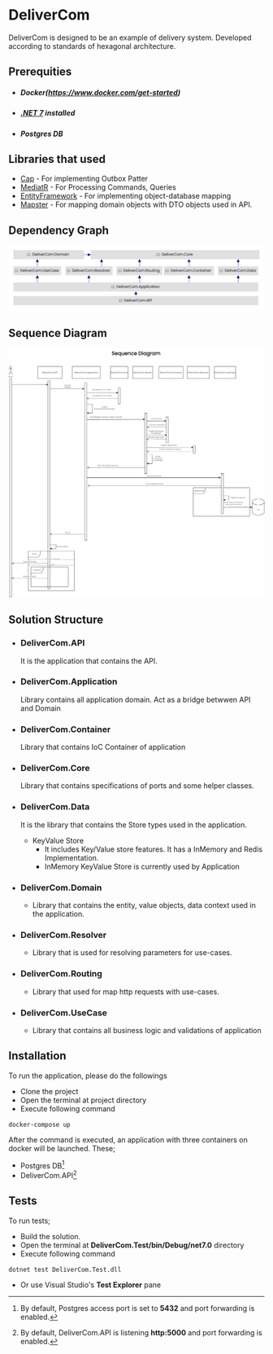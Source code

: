 # DeliverCom

DeliverCom is designed to be an example of delivery system. Developed according to standards of hexagonal architecture.

## Prerequities
   - ##### Docker(https://www.docker.com/get-started)
   - ##### [.NET 7](https://dotnet.microsoft.com/en-us/download/dotnet/7.0) installed 
   - ##### Postgres DB

## Libraries that used

   - [Cap](https://github.com/dotnetcore/CAP) - For implementing Outbox Patter
   - [MediatR](https://github.com/jbogard/MediatR) - For Processing Commands, Queries
   - [EntityFramework](https://github.com/dotnet/efcore) - For implementing object-database mapping
   - [Mapster](https://github.com/MapsterMapper/Mapster) - For mapping domain objects with DTO objects used in API.

## Dependency Graph

  ![Dependency Graph](https://github.com/1bcrona/deliver.com/blob/master/assets/DeliverCom.png?raw=true)
    
## Sequence Diagram

  ![Sequence Diagram](https://github.com/1bcrona/deliver.com/blob/master/assets/DeliverCom_Sequence_Diagram.png?raw=true)
  

## Solution Structure

- ### DeliverCom.API
  
  It is the application that contains the API.

- ### DeliverCom.Application

  Library contains all application domain. Act as a bridge betwwen API and Domain

- ### DeliverCom.Container

  Library that contains IoC Container of application

- ### DeliverCom.Core

  Library that contains specifications of ports and some helper classes.

- ### DeliverCom.Data

    It is the library that contains the Store types used in the application.
 
    * KeyValue Store
      - It includes Key/Value store features. It has a InMemory and Redis Implementation.
      - InMemory KeyValue Store is currently used by Application 

- ### DeliverCom.Domain

  -  Library that contains the entity, value objects, data context used in the application.
    
- ### DeliverCom.Resolver

  -  Library that is used for resolving parameters for use-cases.

- ### DeliverCom.Routing

   -  Library that used for map http requests with use-cases.

- ### DeliverCom.UseCase

  - Library that contains all business logic and validations of application

 ## Installation
 
To run the application, please do the followings
 * Clone the project
 * Open the terminal at project directory
 * Execute following command
 <pre><code>docker-compose up</code></pre>
 
After the command is executed, an application with three containers on docker will be launched.
These;
 * Postgres DB[^1]
 * DeliverCom.API[^2]
 
 [^1]: By default, Postgres access port is set to **5432** and port forwarding is enabled.</sup>
 [^2]: By default, DeliverCom.API is listening  **http:5000** and port forwarding is enabled.</sup>
 
 ## Tests
 
To run tests;
 * Build the solution.
 * Open the terminal at **DeliverCom.Test/bin/Debug/net7.0** directory
 * Execute following command
 <pre><code>dotnet test DeliverCom.Test.dll</code></pre>
 * Or use Visual Studio's **Test Explorer** pane
